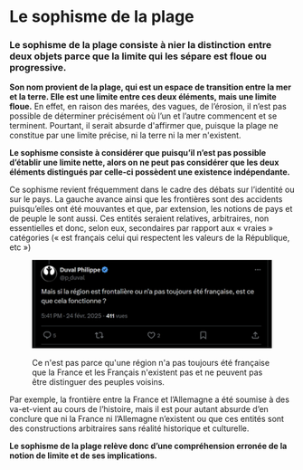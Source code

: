 # Le sophisme de la plage

### Le sophisme de la plage consiste à nier la distinction entre deux objets parce que la limite qui les sépare est floue ou progressive.

**Son nom provient de la plage, qui est un espace de transition entre la mer et la terre. Elle est une limite entre ces deux éléments, mais une limite floue.** En effet, en raison des marées, des vagues, de l’érosion, il n’est pas possible de déterminer précisément où l’un et l’autre commencent et se terminent. Pourtant, il serait absurde d'affirmer que, puisque la plage ne constitue par une limite précise, ni la terre ni la mer n'existent.

**Le sophisme consiste à considérer que puisqu’il n’est pas possible d’établir une limite nette, alors on ne peut pas considérer que les deux éléments distingués par celle-ci possèdent une existence indépendante.**

Ce sophisme revient fréquemment dans le cadre des débats sur l’identité ou sur le pays. La gauche avance ainsi que les frontières sont des accidents puisqu’elles ont été mouvantes et que, par extension, les notions de pays et de peuple le sont aussi. Ces entités seraient relatives, arbitraires, non essentielles et donc, selon eux, secondaires par rapport aux « vraies » catégories (« est français celui qui respectent les valeurs de la République, etc »)

<figure><img src="../.gitbook/assets/image (1) (1) (1) (1).png" alt="" width="563"><figcaption><p>Ce n'est pas parce qu'une région n'a pas toujours été française que la France et les Français n'existent pas et ne peuvent pas être distinguer des peuples voisins.</p></figcaption></figure>

Par exemple, la frontière entre la France et l’Allemagne a été soumise à des va-et-vient au cours de l’histoire, mais il est pour autant absurde d’en conclure que ni la France ni l’Allemagne n’existent ou que ces entités sont des constructions arbitraires sans réalité historique et culturelle.

**Le sophisme de la plage relève donc d’une compréhension erronée de la notion de limite et de ses implications.**
